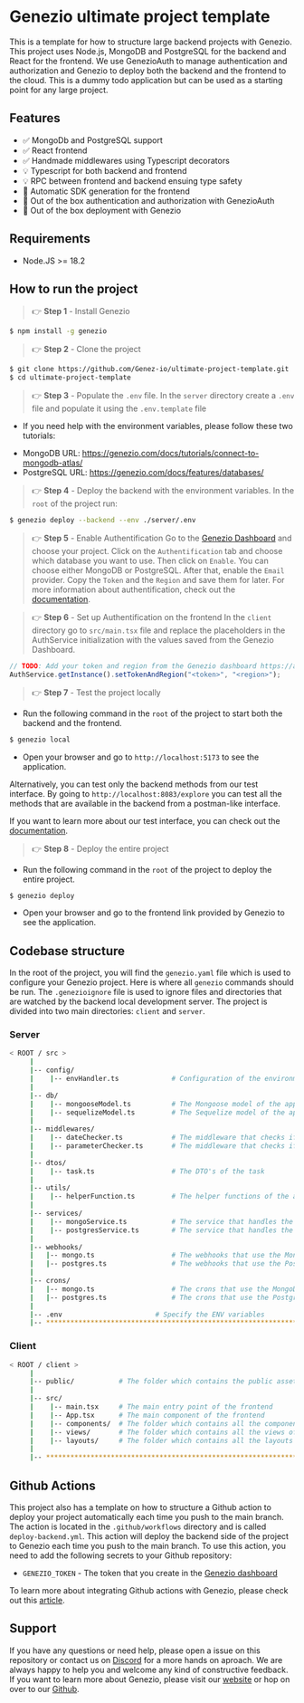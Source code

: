 # Genezio ultimate project template

This is a template for how to structure large backend projects with Genezio. This project uses Node.js, MongoDB and PostgreSQL for the backend and React for the frontend.
We use GenezioAuth to manage authentication and authorization and Genezio to deploy both the backend and the frontend to the cloud. This is a dummy todo application but can be used as a starting point for any large project.

## Features

- ✅ MongoDb and PostgreSQL support
- ✅ React frontend
- ✅ Handmade middlewares using Typescript decorators
- 💡 Typescript for both backend and frontend
- 💡 RPC between frontend and backend ensuing type safety
- 🚀 Automatic SDK generation for the frontend
- 🚀 Out of the box authentication and authorization with GenezioAuth
- 🚀 Out of the box deployment with Genezio

## Requirements

- Node.JS >= 18.2

## How to run the project

> 👉 **Step 1** - Install Genezio

```bash
$ npm install -g genezio
```

> 👉 **Step 2** - Clone the project

```bash
$ git clone https://github.com/Genez-io/ultimate-project-template.git
$ cd ultimate-project-template
```

> 👉 **Step 3** - Populate the `.env` file.
> In the `server` directory create a `.env` file and populate it using the `.env.template` file

- If you need help with the environment variables, please follow these two tutorials:

* MongoDB URL: https://genezio.com/docs/tutorials/connect-to-mongodb-atlas/
* PostgreSQL URL: https://genezio.com/docs/features/databases/

> 👉 **Step 4** - Deploy the backend with the environment variables. In the `root` of the project run:

```bash
$ genezio deploy --backend --env ./server/.env
```

> 👉 **Step 5** - Enable Authentification
> Go to the [Genezio Dashboard](https://app.genez.io/dashboard) and choose your project. Click on the `Authentification` tab and choose which database you want to use. Then click on `Enable`. You can choose either MongoDB or PostgreSQL. After that, enable the `Email` provider. Copy the `Token` and the `Region` and save them for later. For more information about authentification, check out the [documentation](https://genezio.com/docs/features/authentication/).

> 👉 **Step 6** - Set up Authentification on the frontend
> In the `client` directory go to `src/main.tsx` file and replace the placeholders in the AuthService initialization with the values saved from the Genezio Dashboard.

```typescript
// TODO: Add your token and region from the Genezio dashboard https://app.genez.io/dashboard
AuthService.getInstance().setTokenAndRegion("<token>", "<region>");
```

> 👉 **Step 7** - Test the project locally

- Run the following command in the `root` of the project to start both the backend and the frontend.

```bash
$ genezio local
```

- Open your browser and go to `http://localhost:5173` to see the application.

Alternatively, you can test only the backend methods from our test interface.
By going to `http://localhost:8083/explore` you can test all the methods that are available in the backend from a postman-like interface.

If you want to learn more about our test interface, you can check out the [documentation](https://genezio.com/docs/features/testing/).

> 👉 **Step 8** - Deploy the entire project

- Run the following command in the `root` of the project to deploy the entire project.

```bash
$ genezio deploy
```

- Open your browser and go to the frontend link provided by Genezio to see the application.

## Codebase structure

In the root of the project, you will find the `genezio.yaml` file which is used to configure your Genezio project. Here is where all `genezio` commands should be run.
The `.genezioignore` file is used to ignore files and directories that are watched by the backend local development server.
The project is divided into two main directories: `client` and `server`.

### Server

```bash
< ROOT / src >
     |
     |-- config/
     |    |-- envHandler.ts             # Configuration of the environment variables
     |
     |-- db/
     |    |-- mongooseModel.ts          # The Mongoose model of the application used for the connection to the MongoDB database
     |    |-- sequelizeModel.ts         # The Sequelize model of the application used for the connection to the PostgreSQL database
     |
     |-- middlewares/
     |    |-- dateChecker.ts            # The middleware that checks if the date is valid
     |    |-- parameterChecker.ts       # The middleware that checks if the parameters are valid
     |
     |-- dtos/
     |    |-- task.ts                   # The DTO's of the task
     |
     |-- utils/
     |    |-- helperFunction.ts         # The helper functions of the application
     |
     |-- services/
     |    |-- mongoService.ts           # The service that handles the business logic using the MongoDB database.
     |    |-- postgresService.ts        # The service that handles the business logic using the PostgreSQL database.
     |
     |-- webhooks/
     |   |-- mongo.ts                   # The webhooks that use the MongoDB database
     |   |-- postgres.ts                # The webhooks that use the PostgreSQL database
     |
     |-- crons/
     |   |-- mongo.ts                   # The crons that use the MongoDB database
     |   |-- postgres.ts                # The crons that use the PostgreSQL database
     |
     |-- .env                       # Specify the ENV variables
     |-- ************************************************************************
```

### Client

```bash
< ROOT / client >
     |
     |-- public/           # The folder which contains the public assets
     |
     |-- src/
     |    |-- main.tsx     # The main entry point of the frontend
     |    |-- App.tsx      # The main component of the frontend
     |    |-- components/  # The folder which contains all the components that are used by the views
     |    |-- views/       # The folder which contains all the views of the application which are rendered by the router
     |    |-- layouts/     # The folder which contains all the layouts of the application which ensure the undrelying logic of the views
     |
     |-- ************************************************************************
```

## Github Actions

This project also has a template on how to structure a Github action to deploy your project automatically each time you push to the main branch. The action is located in the `.github/workflows` directory and is called `deploy-backend.yml`. This action will deploy the backend side of the project to Genezio each time you push to the main branch. To use this action, you need to add the following secrets to your Github repository:

- `GENEZIO_TOKEN` - The token that you create in the [Genezio dashboard](https://app.genez.io/settings/tokens)

To learn more about integrating Github actions with Genezio, please check out this [article](https://genezio.com/blog/integrating-github-actions-with-genezio-for-ci/cd/).

## Support

If you have any questions or need help, please open a issue on this repository or contact us on [Discord](https://discord.gg/uc9H5YKjXv) for a more hands on aproach. We are always happy to help you and welcome any kind of constructive feedback. If you want to learn more about Genezio, please visit our [website](https://genezio.com/) or hop on over to our
[Github](https://github.com/Genez-io/genezio).
